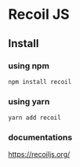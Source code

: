 # Recoil JS

## Install

### using npm

```
npm install recoil
```

### using yarn

```
yarn add recoil
```

### documentations

https://recoiljs.org/
